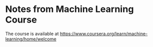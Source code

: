 # Notes from Machine Learning Course

The course is available at https://www.coursera.org/learn/machine-learning/home/welcome

